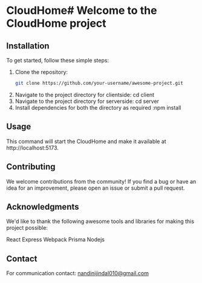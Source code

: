 # CloudHome# Welcome to the CloudHome project


## Installation

To get started, follow these simple steps:

1. Clone the repository:
   ```bash
   git clone https://github.com/your-username/awesome-project.git
2. Navigate to the project directory for clientside: cd client
2. Navigate to the project directory for serverside: cd server
3. Install dependencies for both the directory as required :npm install

## Usage

This command will start the CloudHome and make it available at http://localhost:5173.

## Contributing

We welcome contributions from the community! If you find a bug or have an idea for an improvement, please open an issue or submit a pull request.

## Acknowledgments

We'd like to thank the following awesome tools and libraries for making this project possible:

React
Express
Webpack
Prisma 
Nodejs

## Contact

For communication contact: nandinijindal010@gmail.com